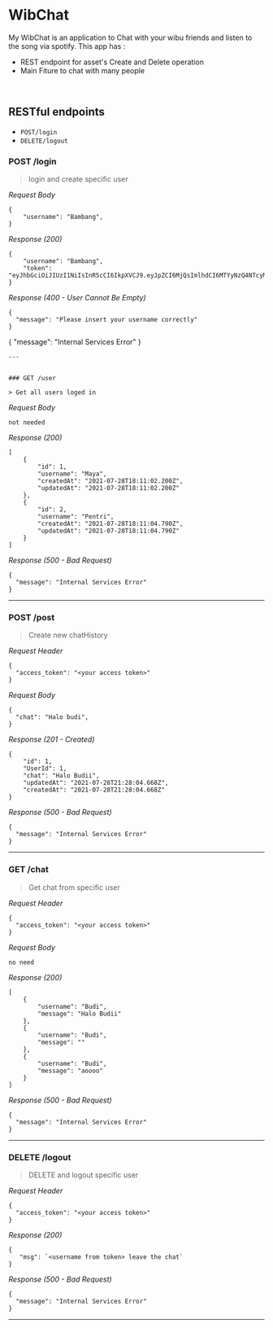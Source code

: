 # WibChat
My WibChat is an application to Chat with your wibu friends and listen to the song via spotify. This app has : 
* REST endpoint for asset's Create and Delete operation
* Main Fiture to chat with many people

&nbsp;

## RESTful endpoints
- `POST/login`
- `DELETE/logout`

### POST /login

> login and create specific user

_Request Body_
```
{
    "username": "Bambang",
}
```

_Response (200)_
```
{
    "username": "Bambang",
    "token": "eyJhbGciOiJIUzI1NiIsInR5cCI6IkpXVCJ9.eyJpZCI6MjQsImlhdCI6MTYyNzQ4NTcyM30.trdFQqUzpobig5IFWJq8tZxW2Jkwi2TlB9kooQODeoQ"
}
```

_Response (400 - User Cannot Be Empty)_
```
{
  "message": "Please insert your username correctly"
}
```
{
  "message": "Internal Services Error"
}
```
---


### GET /user

> Get all users loged in
```
_Request Body_
```
not needed
```

_Response (200)_
```
[
    {
        "id": 1,
        "username": "Maya",
        "createdAt": "2021-07-28T18:11:02.200Z",
        "updatedAt": "2021-07-28T18:11:02.200Z"
    },
    {
        "id": 2,
        "username": "Pentri",
        "createdAt": "2021-07-28T18:11:04.790Z",
        "updatedAt": "2021-07-28T18:11:04.790Z"
    }
]
```

_Response (500 - Bad Request)_
```
{
  "message": "Internal Services Error"
}
```
---
### POST /post

> Create new chatHistory

_Request Header_
```
{
  "access_token": "<your access token>"
}
```

_Request Body_
```
{
  "chat": "Halo budi",
}
```

_Response (201 - Created)_
```
{
    "id": 1,
    "UserId": 1,
    "chat": "Halo Budii",
    "updatedAt": "2021-07-28T21:28:04.668Z",
    "createdAt": "2021-07-28T21:28:04.668Z"
}
```
_Response (500 - Bad Request)_
```
{
  "message": "Internal Services Error"
}
```
---

### GET /chat

> Get chat from specific user

_Request Header_
```
{
  "access_token": "<your access token>"
}
```

_Request Body_
```
no need

```

_Response (200)_
```
[
    {
        "username": "Budi",
        "message": "Halo Budii"
    },
    {
        "username": "Budi",
        "message": ""
    },
    {
        "username": "Budi",
        "message": "aoooo"
    }
]
```
_Response (500 - Bad Request)_
```
{
  "message": "Internal Services Error"
}
```
---

### DELETE /logout

> DELETE and logout specific user

_Request Header_
```
{
  "access_token": "<your access token>"
}
```

_Response (200)_
```
{
   "msg": `<username from token> leave the chat`
}
```
_Response (500 - Bad Request)_
```
{
  "message": "Internal Services Error"
}
```
---


